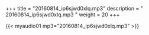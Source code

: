 +++
title = "20160814_ip6sjwd0xlq.mp3"
description = " 20160814_ip6sjwd0xlq.mp3 "
weight = 20
+++

{{< myaudio01 mp3="20160814_ip6sjwd0xlq.mp3" >}}

